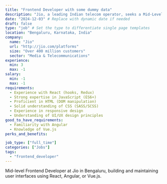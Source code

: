 ```yaml
---
title: "Frontend Developer with some dummy data"
description: "Jio, a leading Indian telecom operator, seeks a Mid-Level Frontend Developer for its Bengaluru office.  Responsibilities include developing and maintaining user interfaces using HTML, CSS, JavaScript, and frameworks like React, Angular, or Vue.js.  The ideal candidate will have strong expertise in JavaScript (ES6+), React (hooks, Redux), and responsive design, along with a solid understanding of UI/UX principles.  Collaboration with designers and backend developers is crucial.  The role requires optimizing applications for speed and scalability and staying updated on frontend technologies."
date: "2024-12-03" # Replace with dynamic date if needed
draft: false
type: "job" # Set the type to differentiate single page templates
location: "Bengaluru, Karnataka, India"
company:
  name: "Jio"
  url: "http://jio.com/platforms"
  size: "Over 400 million customers"
  sector: "Media & Telecommunications"
experience:
  min: 3
  max: -1
salary:
  min: -1
  max: -1
requirements:
  - Experience with React (hooks, Redux)
  - Strong expertise in JavaScript (ES6+)
  - Proficient in HTML (DOM manipulation)
  - Solid understanding of CSS (SASS/SCSS)
  - Experience in responsive design
  - Understanding of UI/UX design principles
good_to_have_requirements:
  - Familiarity with Angular
  - Knowledge of Vue.js
perks_and_benefits:

job_type: ["full_time"]
categories: ["Jobs"]
tags:
  - "frontend_developer"
---
```


Mid-level Frontend Developer at Jio in Bengaluru, building and maintaining user interfaces using React, Angular, or Vue.js.
